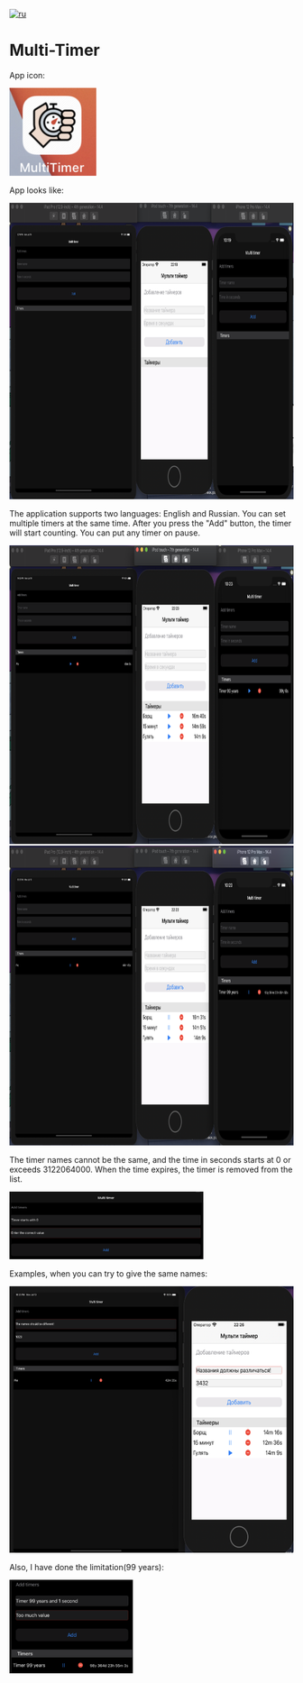 [![ru](https://img.shields.io/badge/Lang-RU-red.svg)](https://github.com/StuLolka/Multi-Timer/blob/main/README.RU.md)
# Multi-Timer


App icon:

<img src="https://github.com/StuLolka/Multi-Timer/blob/main/Screens/appIcon.png" width="154" height="156">


App looks like:

<img src="https://github.com/StuLolka/Multi-Timer/blob/main/Screens/Timers3.png" width="844" height="526">


The application supports two languages: English and Russian. You can set multiple timers at the same time. After you press the "Add" button, the timer will start counting. You can put any timer on pause. 

<img src="https://github.com/StuLolka/Multi-Timer/blob/main/Screens/Timers2.png" width="840" height="530">


<img src="https://github.com/StuLolka/Multi-Timer/blob/main/Screens/Timers1.png" width="840" height="532">


The timer names cannot be the same, and the time in seconds starts at 0 or exceeds 3122064000. When the time expires, the timer is removed from the list.  

<img src="https://github.com/StuLolka/Multi-Timer/blob/main/Screens/TimerStartsWith0.png" width="344" height="120">

Examples, when you can try to give the same names:

<img src="https://github.com/StuLolka/Multi-Timer/blob/main/Screens/NameDifferent.png" width="595" height="473">

Also, I have done the limitation(99 years):

<img src="https://github.com/StuLolka/Multi-Timer/blob/main/Screens/tooMuch.png" width="219" height="166">
